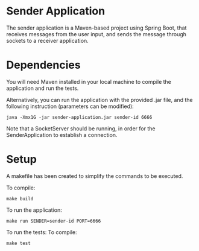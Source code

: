 # Sender Application

The sender application is a Maven-based project using Spring Boot, that receives messages from the user input, and sends
the message through sockets to a receiver application.

# Dependencies

You will need Maven installed in your local machine to compile the application and run the tests.

Alternatively, you can run the application with the provided .jar file, and the following instruction (parameters can be
modified):

```
java -Xmx1G -jar sender-application.jar sender-id 6666
```

Note that a SocketServer should be running, in order for the SenderApplication to establish a connection.

# Setup

A makefile has been created to simplify the commands to be executed.

To compile:

```
make build
```

To run the application:

```
make run SENDER=sender-id PORT=6666
```

To run the tests:
To compile:

```
make test
```